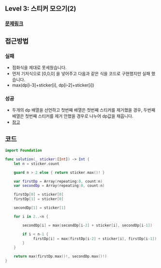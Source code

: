## Level 3: 스티커 모으기(2)

### [문제링크](https://school.programmers.co.kr/learn/courses/30/lessons/12971)  
 
## 접근방법

### 실패
- 점화식을 제대로 못세웠습니다.
- 먼저 기저식으로 [0,0,0] 을 넣어주고 다음과 같은 식을 코드로 구현했지만 실패 했습니다.
- max(dp[i-3]+sticker[i], dp[i-2]+sticker[i]) 


### 성공 
- 두개의 dp 배열을 선언하고 첫번째 배열은 첫번째 스티커를 제거했을 경우, 두번째 배열은 첫번째 스티커를 제거 안했을 경우로 나누어 dp값을 채웁니다.
- [참고](https://velog.io/@aurora_97/%ED%94%84%EB%A1%9C%EA%B7%B8%EB%9E%98%EB%A8%B8%EC%8A%A4-%EC%8A%A4%ED%8B%B0%EC%BB%A4-%EB%AA%A8%EC%9C%BC%EA%B8%B02-Swift)   

## 코드
```Swift 
import Foundation

func solution(_ sticker:[Int]) -> Int {
    let n = sticker.count

    guard n > 2 else { return sticker.max()! }

    var firstDp = Array(repeating:0, count:n)
    var secondDp = Array(repeating:0, count:n)

    firstDp[0] = sticker[0]
    firstDp[1] = sticker[0]

    secondDp[1] = sticker[1]

    for i in 2..<n {

        secondDp[i] = max(secondDp[i-2] + sticker[i], secondDp[i-1])

        if i < n-1 {
             firstDp[i] = max(firstDp[i-2] + sticker[i], firstDp[i-1])
        }
    }

    return max(firstDp.max()!, secondDp.max()!)
}
```

